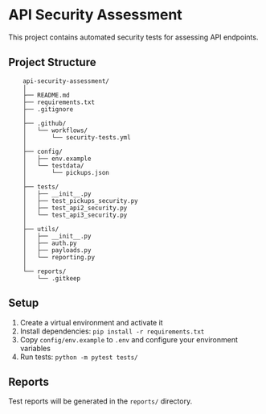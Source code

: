 # API Security Assessment

This project contains automated security tests for assessing API endpoints.

## Project Structure
```
    api-security-assessment/
    │
    ├── README.md
    ├── requirements.txt
    ├── .gitignore
    │
    ├── .github/
    │   └── workflows/
    │       └── security-tests.yml
    │
    ├── config/
    │   ├── env.example
    │   └── testdata/
    │       └── pickups.json
    │
    ├── tests/
    │   ├── __init__.py
    │   ├── test_pickups_security.py
    │   ├── test_api2_security.py
    │   └── test_api3_security.py
    │
    ├── utils/
    │   ├── __init__.py
    │   ├── auth.py
    │   ├── payloads.py
    │   └── reporting.py
    │
    └── reports/
        └── .gitkeep
```

## Setup
1. Create a virtual environment and activate it
2. Install dependencies: `pip install -r requirements.txt`
3. Copy `config/env.example` to `.env` and configure your environment variables
4. Run tests: `python -m pytest tests/`

## Reports
Test reports will be generated in the `reports/` directory.
